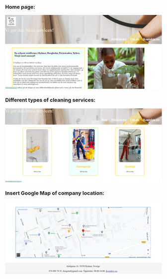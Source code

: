 ### Home page:
![alt text](img/home-page-readme.png)

### Different types of cleaning services:
![alt text](img/types-of-cleaning-readme.png)

### Insert Google Map of company location:
![alt text](img/google-maps-readme.png)